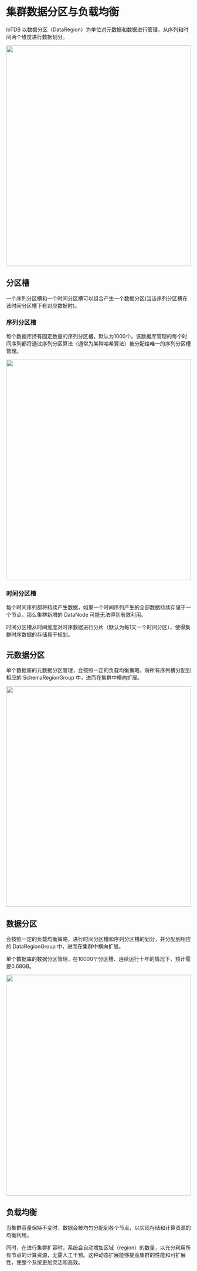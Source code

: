 <!--

    Licensed to the Apache Software Foundation (ASF) under one
    or more contributor license agreements.  See the NOTICE file
    distributed with this work for additional information
    regarding copyright ownership.  The ASF licenses this file
    to you under the Apache License, Version 2.0 (the
    "License"); you may not use this file except in compliance
    with the License.  You may obtain a copy of the License at
    
        http://www.apache.org/licenses/LICENSE-2.0
    
    Unless required by applicable law or agreed to in writing,
    software distributed under the License is distributed on an
    "AS IS" BASIS, WITHOUT WARRANTIES OR CONDITIONS OF ANY
    KIND, either express or implied.  See the License for the
    specific language governing permissions and limitations
    under the License.

-->

# 集群数据分区与负载均衡

IoTDB 以数据分区（DataRegion）为单位对元数据和数据进行管理，从序列和时间两个维度进行数据划分。

<img style="width:100%; max-width:800px; max-height:600px; margin-left:auto; margin-right:auto; display:block;" src="https://alioss.timecho.com/docs/img/%E5%88%86%E5%8C%BA%E6%A7%BD%E4%B8%8E%E6%95%B0%E6%8D%AE%E5%88%86%E5%8C%BA.png?raw=true">

## 分区槽

一个序列分区槽和一个时间分区槽可以组合产生一个数据分区(当该序列分区槽在该时间分区槽下有对应数据时)。

### 序列分区槽

每个数据库持有固定数量的序列分区槽，默认为1000个。该数据库管理的每个时间序列都将通过序列分区算法（通常为某种哈希算法）被分配给唯一的序列分区槽管理。

<img style="width:100%; max-width:800px; max-height:600px; margin-left:auto; margin-right:auto; display:block;" src="https://alioss.timecho.com/docs/img/SeriesPartitionSlot.png?raw=true">

### 时间分区槽

每个时间序列都将持续产生数据，如果一个时间序列产生的全部数据持续存储于一个节点，那么集群新增的 DataNode 可能无法得到有效利用。

时间分区槽从时间维度对时序数据进行分片（默认为每1天一个时间分区），使得集群时序数据的存储易于规划。

## 元数据分区

单个数据库的元数据分区管理，会按照一定的负载均衡策略，将所有序列槽分配到相应的 SchemaRegionGroup 中，进而在集群中横向扩展。

<img style="width:100%; max-width:800px; max-height:600px; margin-left:auto; margin-right:auto; display:block;" src="https://alioss.timecho.com/docs/img/SchemaRegion.png?raw=true">

## 数据分区

会按照一定的负载均衡策略，进行时间分区槽和序列分区槽的划分，并分配到相应的 DataRegionGroup 中，进而在集群中横向扩展。

单个数据库的数据分区管理，在10000个分区槽、连续运行十年的情况下，预计需要0.68GB。

<img style="width:100%; max-width:800px; max-height:600px; margin-left:auto; margin-right:auto; display:block;" src="https://alioss.timecho.com/docs/img/DataRegion.png?raw=true">

## 负载均衡

当集群容量保持不变时，数据会被均匀分配到各个节点，以实现存储和计算资源的均衡利用。

同时，在进行集群扩容时，系统会自动增加区域（region）的数量，以充分利用所有节点的计算资源，无需人工干预。这种动态扩展能够提高集群的性能和可扩展性，使整个系统更加灵活和高效。
